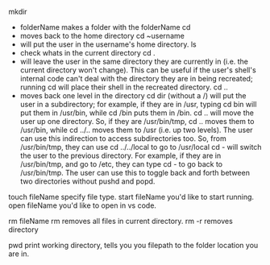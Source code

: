 mkdir

- folderName makes a folder with the folderName
  cd
- moves back to the home directory
  cd ~username
- will put the user in the username's home directory.
  ls
- check whats in the current directory
  cd .
- will leave the user in the same directory they are currently in (i.e. the current directory won't change).
  This can be useful if the user's shell's internal code can't deal with the directory they are in being recreated; running cd will place their shell in the recreated directory.
  cd ..
- moves back one level in the directory
  cd dir (without a /) will put the user in a subdirectory; for example, if they are in /usr, typing cd bin will put them in /usr/bin, while cd /bin puts them in /bin.
  cd .. will move the user up one directory. So, if they are /usr/bin/tmp, cd .. moves them to /usr/bin,
  while cd ../.. moves them to /usr (i.e. up two levels). The user can use this indirection to access subdirectories too.
  So, from /usr/bin/tmp, they can use cd ../../local to go to /usr/local
  cd - will switch the user to the previous directory. For example, if they are in /usr/bin/tmp, and go to /etc, they can type cd - to go back to /usr/bin/tmp. The user can use this to toggle back and forth between two directories without pushd and popd.

touch fileName specify file type.
start fileName you'd like to start running.
open fileName you'd like to open in vs code.

rm fileName
rm removes all files in current directory.
rm -r removes directory

pwd print working directory, tells you you filepath to the folder location you are in.

